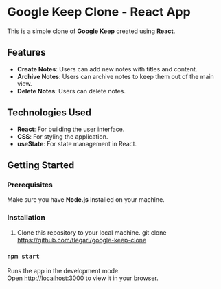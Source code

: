 # Google Keep Clone - React App

This is a simple clone of **Google Keep** created using **React**.

## Features
- **Create Notes**: Users can add new notes with titles and content.
- **Archive Notes**: Users can archive notes to keep them out of the main view.
- **Delete Notes**: Users can delete notes.

## Technologies Used
- **React**: For building the user interface.
- **CSS**: For styling the application.
- **useState**: For state management in React.

## Getting Started

### Prerequisites
Make sure you have **Node.js** installed on your machine.

### Installation

1. Clone this repository to your local machine.
   git clone https://github.com/tlegari/google-keep-clone

### `npm start`

Runs the app in the development mode.\
Open [http://localhost:3000](http://localhost:3000) to view it in your browser.

